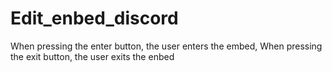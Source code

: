 # Edit_enbed_discord
 When pressing the enter button, the user enters the embed, When pressing the exit button, the user exits the enbed
